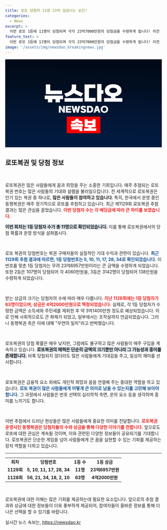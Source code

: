 ```yaml
---
title: 로또 당첨자 11명 23억 실감나는 순간!
categories:
  - News
excerpt: >
  이번 로또 1등에 11명이 당첨되며 각각 23억7000만원의 당첨금을 수령하게 됩니다! 이전 회차 63명의 당첨자에 대한 조작설이 재조명되며, 동행복권은 이를 우연의 일치라고 일축했습니다. 과연 진실은?
feature_text: >
  이번 로또 1등에 11명이 당첨되며 각각 23억7000만원의 당첨금을 수령하게 됩니다! 이전 회차 63명의 당첨자에 대한 조작설이 재조명되며, 동행복권은 이를 우연의 일치라고 일축했습니다. 과연 진실은?
image: '/assets/img/newsdao_breakingnews.jpg'
---
```


<p><img src="/assets/img/newsdao_breakingnews.jpg" alt="pcversion 속보" /></p>

<h2 data-ke-size="size26">로또복권 및 당첨 정보</h2>

<p data-ke-size="size16">&nbsp;</p>

<p>로또복권은 많은 사람들에게 꿈과 희망을 주는 소중한 기회입니다. 매주 추첨되는 로또복권 번호는 많은 사람들의 기대와 설렘을 불러일으킵니다. 전 세계적으로 로또복권은 인기 있는 복권 중 하나로, <strong>많은 사람들이 참여하고 있습니다</strong>. 특히, 한국에서 운영 중인 동행복권은 매주 정기적으로 로또를 추첨하고 있습니다. 최근 제1129회 로또복권 추첨 결과는 많은 관심을 끌었습니다. <b><span style="color: #ee2323;">이번 당첨자 수는 각 배당금에 따라 큰 차이를 보였습니다.</span></b></p>

<p><b><span style="background-color: #21538527;">이번 회차는 1등 당첨자 수가 총 11명으로 확인되었습니다.</span></b> 이를 통해 로또복권에서의 당첨 확률과 운영 방식을 살펴봅시다.</p>

<p data-ke-size="size16">&nbsp;</p>

<p>로또 복권의 당첨번호는 복권 구매자들의 실질적인 기대 수익과 관련이 있습니다. <b><span style="color: #1a5490;">최근 1129회 추첨 결과에 따르면, 1등 당첨번호는 5, 10, 11, 17, 28, 34로 확인되었습니다.</span></b> 이 번호를 맞춘 1등 당첨자는 무려 23억6957만원이라는 큰 금액을 수령하게 되었습니다. 또한 2등은 107명이 당첨되어 각 4060만원을, 3등은 3142명이 당첨되어 138만원을 수령하게 되었습니다. </p>

<p data-ke-size="size16">&nbsp;</p>

<p>받는 상금의 크기는 당첨자의 수에 따라 매우 다릅니다. <b><span style="color: #ee2323;">지난 1128회에는 1등 당첨자가 63명이었으며, 상금은 4억2000만원으로 책정되었습니다.</span></b> 실제로, 각 1등 당첨자가 수령한 금액은 소득세와 주민세를 제외한 후 약 3억1400만원 정도로 예상되었습니다. 이로 인해 사회적으로도 큰 화제가 되었고, 일부에서는 조작설까지 언급되었습니다. 그러나 동행복권 측은 이에 대해 "우연의 일치"라고 반박했습니다. </p>

<p data-ke-size="size16">&nbsp;</p>

<p>로또복권의 당첨 확률은 매우 낮지만, 그럼에도 불구하고 많은 사람들이 매주 구입을 계속하고 있습니다. <b><span style="background-color: #21538527;">로또복권의 매력은 단순히 금액의 크기뿐만 아니라 그 가능성과 흥미를 존재합니다.</span></b> 비록 당첨되지 않더라도 많은 사람들에게 기대감을 주고, 일상의 재미를 선사합니다.</p>

<p data-ke-size="size16">&nbsp;</p>

<p>로또복권은 금융적 요소 외에도 개인적 희망과 꿈을 연결해 주는 중대한 역할을 하고 있습니다. <b><span style="color: #1a5490;">로또 복권이 많은 사람들에게 어떻게 큰 의미로 남을 수 있는지를 고민해 보아야 합니다.</span></b> 그 과정에서 사람들은 번호 선택의 심리학적 측면, 운의 요소 등을 생각하며 흥미를 느끼기도 합니다. </p>

<p data-ke-size="size16">&nbsp;</p>

<p>이번 추첨에서 드러난 현상들은 많은 사람들에게 중요한 의미를 전달합니다. <b><span style="color: #ee2323;">로또복권 운영사인 동행복권은 당첨자들의 수와 상금을 통해 다양한 이야기를 전합니다.</span></b> 앞으로도 로또에 대한 관심은 계속될 것이며, 이와 관련된 다양한 정보들이 공유되기를 기대합니다. 로또복권은 단순한 게임을 넘어 사람들에게 큰 꿈을 실현할 수 있는 기회를 제공하는 장치 역할을 다하고 있습니다. </p>

<hr>

<table style="width: 100%; border-collapse: collapse;">
    <tr>
        <td style="text-align: center; height: 17px;"><b>회차</b></td>
        <td style="text-align: center; height: 17px;"><b>당첨번호</b></td>
        <td style="text-align: center; height: 17px;"><b>1등 수</b></td>
        <td style="text-align: center; height: 17px;"><b>1등 상금</b></td>
    </tr>
    <tr>
        <td style="text-align: center; height: 17px;"><b>1129회</b></td>
        <td style="text-align: center; height: 17px;"><b>5, 10, 11, 17, 28, 34</b></td>
        <td style="text-align: center; height: 17px;"><b>11명</b></td>
        <td style="text-align: center; height: 17px;"><b>23억6957만원</b></td>
    </tr>
    <tr>
        <td style="text-align: center; height: 17px;"><b>1128회</b></td>
        <td style="text-align: center; height: 17px;"><b>56, 21, 34, 18, 2, 10</b></td>
        <td style="text-align: center; height: 17px;"><b>63명</b></td>
        <td style="text-align: center; height: 17px;"><b>4억2000만원</b></td>
    </tr>
</table>

<p data-ke-size="size16">&nbsp;</p>

<p>로또복권에 대한 이해는 많은 기회를 제공하는데 필요한 요소입니다. 앞으로의 추첨 결과와 상금에 대한 정보들이 더욱 풍부하게 제공되어, 참여자들이 올바른 정보를 통해 더 나은 선택을 할 수 있기를 바랍니다.</p>
실시간 뉴스 속보는, <a href="https://newsdao.kr" rel="dofollow">https://newsdao.kr</a>


